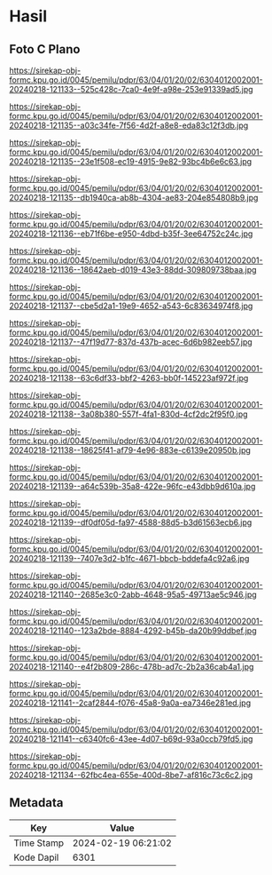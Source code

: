 # Hasil

## Foto C Plano

https://sirekap-obj-formc.kpu.go.id/0045/pemilu/pdpr/63/04/01/20/02/6304012002001-20240218-121133--525c428c-7ca0-4e9f-a98e-253e91339ad5.jpg

https://sirekap-obj-formc.kpu.go.id/0045/pemilu/pdpr/63/04/01/20/02/6304012002001-20240218-121135--a03c34fe-7f56-4d2f-a8e8-eda83c12f3db.jpg

https://sirekap-obj-formc.kpu.go.id/0045/pemilu/pdpr/63/04/01/20/02/6304012002001-20240218-121135--23e1f508-ec19-4915-9e82-93bc4b6e6c63.jpg

https://sirekap-obj-formc.kpu.go.id/0045/pemilu/pdpr/63/04/01/20/02/6304012002001-20240218-121135--db1940ca-ab8b-4304-ae83-204e854808b9.jpg

https://sirekap-obj-formc.kpu.go.id/0045/pemilu/pdpr/63/04/01/20/02/6304012002001-20240218-121136--eb71f6be-e950-4dbd-b35f-3ee64752c24c.jpg

https://sirekap-obj-formc.kpu.go.id/0045/pemilu/pdpr/63/04/01/20/02/6304012002001-20240218-121136--18642aeb-d019-43e3-88dd-309809738baa.jpg

https://sirekap-obj-formc.kpu.go.id/0045/pemilu/pdpr/63/04/01/20/02/6304012002001-20240218-121137--cbe5d2a1-19e9-4652-a543-6c83634974f8.jpg

https://sirekap-obj-formc.kpu.go.id/0045/pemilu/pdpr/63/04/01/20/02/6304012002001-20240218-121137--47f19d77-837d-437b-acec-6d6b982eeb57.jpg

https://sirekap-obj-formc.kpu.go.id/0045/pemilu/pdpr/63/04/01/20/02/6304012002001-20240218-121138--63c6df33-bbf2-4263-bb0f-145223af972f.jpg

https://sirekap-obj-formc.kpu.go.id/0045/pemilu/pdpr/63/04/01/20/02/6304012002001-20240218-121138--3a08b380-557f-4fa1-830d-4cf2dc2f95f0.jpg

https://sirekap-obj-formc.kpu.go.id/0045/pemilu/pdpr/63/04/01/20/02/6304012002001-20240218-121138--18625f41-af79-4e96-883e-c6139e20950b.jpg

https://sirekap-obj-formc.kpu.go.id/0045/pemilu/pdpr/63/04/01/20/02/6304012002001-20240218-121139--a64c539b-35a8-422e-96fc-e43dbb9d610a.jpg

https://sirekap-obj-formc.kpu.go.id/0045/pemilu/pdpr/63/04/01/20/02/6304012002001-20240218-121139--df0df05d-fa97-4588-88d5-b3d61563ecb6.jpg

https://sirekap-obj-formc.kpu.go.id/0045/pemilu/pdpr/63/04/01/20/02/6304012002001-20240218-121139--7407e3d2-b1fc-4671-bbcb-bddefa4c92a6.jpg

https://sirekap-obj-formc.kpu.go.id/0045/pemilu/pdpr/63/04/01/20/02/6304012002001-20240218-121140--2685e3c0-2abb-4648-95a5-49713ae5c946.jpg

https://sirekap-obj-formc.kpu.go.id/0045/pemilu/pdpr/63/04/01/20/02/6304012002001-20240218-121140--123a2bde-8884-4292-b45b-da20b99ddbef.jpg

https://sirekap-obj-formc.kpu.go.id/0045/pemilu/pdpr/63/04/01/20/02/6304012002001-20240218-121140--e4f2b809-286c-478b-ad7c-2b2a36cab4a1.jpg

https://sirekap-obj-formc.kpu.go.id/0045/pemilu/pdpr/63/04/01/20/02/6304012002001-20240218-121141--2caf2844-f076-45a8-9a0a-ea7346e281ed.jpg

https://sirekap-obj-formc.kpu.go.id/0045/pemilu/pdpr/63/04/01/20/02/6304012002001-20240218-121141--c6340fc6-43ee-4d07-b69d-93a0ccb79fd5.jpg

https://sirekap-obj-formc.kpu.go.id/0045/pemilu/pdpr/63/04/01/20/02/6304012002001-20240218-121134--62fbc4ea-655e-400d-8be7-af816c73c6c2.jpg


## Metadata

| Key        | Value               |
| ---------- | ------------------- |
| Time Stamp | 2024-02-19 06:21:02 |
| Kode Dapil | 6301                |



